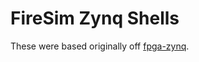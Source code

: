 FireSim Zynq Shells
===========================

These were based originally off [fpga-zynq](https://github.com/ucb-bar/fpga-zynq).
